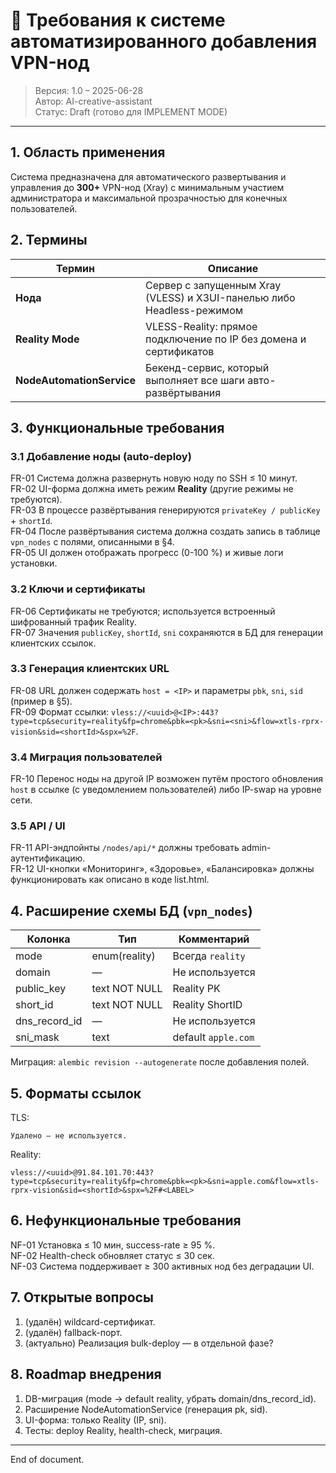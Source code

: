 # 📝 Требования к системе автоматизированного добавления VPN-нод

> Версия: 1.0 – 2025-06-28  
> Автор: AI-creative-assistant  
> Статус: Draft (готово для IMPLEMENT MODE)

---

## 1. Область применения
Система предназначена для автоматического развертывания и управления до **300+** VPN-нод (Xray) с минимальным участием администратора и максимальной прозрачностью для конечных пользователей.

## 2. Термины
| Термин | Описание |
|--------|----------|
| **Нода** | Сервер с запущенным Xray (VLESS) и X3UI-панелью либо Headless-режимом |
| **Reality Mode** | VLESS-Reality: прямое подключение по IP без домена и сертификатов |
| **NodeAutomationService** | Бекенд-сервис, который выполняет все шаги авто-развёртывания |

## 3. Функциональные требования
### 3.1 Добавление ноды (auto-deploy)
FR-01  Система должна развернуть новую ноду по SSH ≤ 10 минут.  
FR-02  UI-форма должна иметь режим **Reality** (другие режимы не требуются).  
FR-03  В процессе развёртывания генерируются `privateKey / publicKey` + `shortId`.  
FR-04  После развёртывания система должна создать запись в таблице `vpn_nodes` с полями, описанными в §4.  
FR-05  UI должен отображать прогресс (0-100 %) и живые логи установки.

### 3.2 Ключи и сертификаты
FR-06  Сертификаты не требуются; используется встроенный шифрованный трафик Reality.  
FR-07  Значения `publicKey`, `shortId`, `sni` сохраняются в БД для генерации клиентских ссылок.

### 3.3 Генерация клиентских URL
FR-08  URL должен содержать `host = <IP>` и параметры `pbk`, `sni`, `sid` (пример в §5).  
FR-09  Формат ссылки: `vless://<uuid>@<IP>:443?type=tcp&security=reality&fp=chrome&pbk=<pk>&sni=<sni>&flow=xtls-rprx-vision&sid=<shortId>&spx=%2F`.

### 3.4 Миграция пользователей
FR-10  Перенос ноды на другой IP возможен путём простого обновления `host` в ссылке (с уведомлением пользователей) либо IP-swap на уровне сети.

### 3.5 API / UI
FR-11  API-эндпойнты `/nodes/api/*` должны требовать admin-аутентификацию.  
FR-12  UI-кнопки «Мониторинг», «Здоровье», «Балансировка» должны функционировать как описано в коде list.html.

## 4. Расширение схемы БД (`vpn_nodes`)
| Колонка | Тип | Комментарий |
|---------|-----|-------------|
| mode | enum(reality) | Всегда `reality` |
| domain | — | Не используется |
| public_key | text NOT NULL | Reality PK |
| short_id | text NOT NULL | Reality ShortID |
| dns_record_id | — | Не используется |
| sni_mask | text | default `apple.com` |

Миграция: `alembic revision --autogenerate` после добавления полей.

## 5. Форматы ссылок
TLS:
```
Удалено — не используется.
```
Reality:
```
vless://<uuid>@91.84.101.70:443?type=tcp&security=reality&fp=chrome&pbk=<pk>&sni=apple.com&flow=xtls-rprx-vision&sid=<shortId>&spx=%2F#<LABEL>
```

## 6. Нефункциональные требования
NF-01  Установка ≤ 10 мин, success-rate ≥ 95 %.  
NF-02  Health-check обновляет статус ≤ 30 сек.  
NF-03  Система поддерживает ≥ 300 активных нод без деградации UI.

## 7. Открытые вопросы
1. (удалён) wildcard-сертификат.  
2. (удалён) fallback-порт.  
3. (актуально) Реализация bulk-deploy — в отдельной фазе?

## 8. Roadmap внедрения
1. DB-миграция (mode → default reality, убрать domain/dns_record_id).  
2. Расширение NodeAutomationService (генерация pk, sid).  
3. UI-форма: только Reality (IP, sni).  
4. Тесты: deploy Reality, health-check, миграция.

---
End of document. 